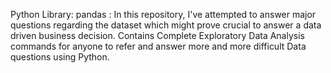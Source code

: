 Python Library: pandas : In this repository, I've attempted to answer major questions regarding the dataset which might prove crucial to answer a data driven business decision. Contains Complete Exploratory Data Analysis commands for anyone to refer and answer more and more difficult Data questions using Python.

